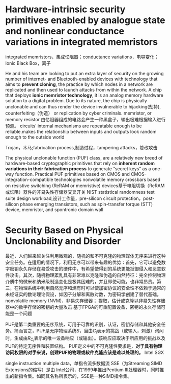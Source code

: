 # Hardware-intrinsic security primitives enabled by analogue state and nonlinear conductance variations in integrated memristors
integrated memristors，集成忆阻器；conductance variations，电导变化；Ionic Black Box，离子

He and his team are looking to put an extra layer of security on the growing number of internet- and Bluetooth-enabled devices with technology that aims to **prevent cloning**, the practice by which nodes in a network are replicated and then used to launch attacks from within the network.
A chip that deploys **ionic memristor technology**, it is an analog memory hardware solution to a digital problem.
Due to its nature, the chip is physically unclonable and can thus render the device invulnerable to hijacking(劫持), counterfeiting（伪造） or replication by cyber criminals.
 memristor, or memory resistor
 由忆阻器组成的电路会产生一种黑盒子，输出极难根据输入进行预测。
 circuits’ internal mechanisms are repeatable enough to be reliable.makes the relationship between inputs and outputs look random enough to the outside world

 Trojan，木马;fabrication process,制造过程，tampering attacks，篡改攻击

 The physical unclonable function (PUF) class, are a relatively new breed of hardware-based cryptographic primitives that rely on **inherent random variations in their fabrication process** to generate “secret keys” as a one-way function.
Practical PUF primitives based on CMOS and CMOS-integration-compatible technologies
nonvolatile memory crossbars based on resistive switching (ReRAM or memristive) devices基于电阻切换（ReRAM或忆阻）器件的非易失性存储器交叉开关
NIST statistical randomness test suite
 design workload,设计工作量，pre-silicon circuit protection，post-silicon phase
 emerging transistors, such as spin-transfer torque (STT) device, memristor, and spontronic domain wall
 # Security Based on Physical Unclonability and Disorder
 最近，人们越来越关注利用微观的，随机的和不可克隆的物理媒体无序来进行这种安全任务。在适用的情况下，利用无序可以带来有趣的优势：首先，它可以避免数字密钥永久存储在易受攻击的硬件中，有希望使得到的系统更能抵御侵入和恶意软件攻击。其次，随机物理紊乱具有非常难以克隆和伪造的自然特征：完全控制物理介质中的微米和纳米级制造变化是极其困难的，并且即使可能，也非常昂贵。第三，在物理系统中利用自然无序和熵有时可以使加密协议的安全性不依赖于通常的未经证实的数论理论假设，如因子分解和离散对数，为密码学创建了替代基础。
 nonvolatile memory (NVM)，非易失存储器；
 提取，估计或克隆以非易失性存储器中的数字存储的密钥的大量攻击
基于FPGA的可重配置设备，密钥的永久存储可能是一个问题

PUF是第二类重要的无序系统，可用于可靠的识别，认证，密钥存储和其他安全任务。简而言之，PUF是无序物理系统$S$，当由$C_i$表示的挑战（或输入，刺激）询问时，生成由$R_{C_i}$表示的唯一设备响应（或输出）。该响应应取决于所应用的挑战以及PUF的特定无序性和装置结构。 PUF定义中的不可克隆性要求是，**对于具有物理访问权限的对手来说，创建PUF的物理或软件克隆应该是难以处理的。**
Intel SGX

single instruction multiple data，单指令流多数据流
SSE（为Streaming SIMD Extensions的缩写）是由 Intel公司，在1999年推出Pentium III处理器时，同时推出的新指令集。如同其名称所表示的，SSE是一种SIMD指令集。
